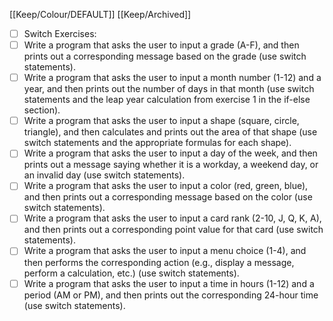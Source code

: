[[Keep/Colour/DEFAULT]] [[Keep/Archived]] 

- [ ] Switch Exercises:
- [ ] Write a program that asks the user to input a grade (A-F), and then prints out a corresponding message based on the grade (use switch statements).
- [ ] Write a program that asks the user to input a month number (1-12) and a year, and then prints out the number of days in that month (use switch statements and the leap year calculation from exercise 1 in the if-else section).
- [ ] Write a program that asks the user to input a shape (square, circle, triangle), and then calculates and prints out the area of that shape (use switch statements and the appropriate formulas for each shape).
- [ ] Write a program that asks the user to input a day of the week, and then prints out a message saying whether it is a workday, a weekend day, or an invalid day (use switch statements).
- [ ] Write a program that asks the user to input a color (red, green, blue), and then prints out a corresponding message based on the color (use switch statements).
- [ ] Write a program that asks the user to input a card rank (2-10, J, Q, K, A), and then prints out a corresponding point value for that card (use switch statements).
- [ ] Write a program that asks the user to input a menu choice (1-4), and then performs the corresponding action (e.g., display a message, perform a calculation, etc.) (use switch statements).
- [ ] Write a program that asks the user to input a time in hours (1-12) and a period (AM or PM), and then prints out the corresponding 24-hour time (use switch statements).
